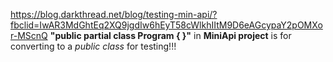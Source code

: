 https://blog.darkthread.net/blog/testing-min-api/?fbclid=IwAR3MdGhtEq2XQ9jgdIw6hEyT58cWlkhIItM9D6eAGcypaY2pOMXor-MScnQ
<b>"public partial class Program { }"</b> in <b>MiniApi project</b> is for converting to a <i>public class</i> for testing!!!
